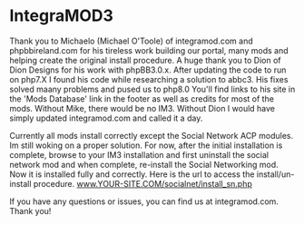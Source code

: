 IntegraMOD3
===========
Thank you to Michaelo (Michael O'Toole) of integramod.com and phpbbireland.com for his tireless work building our portal, many mods and helping create the original install procedure.
A huge thank you to Dion of Dion Designs for his work with phpBB3.0.x. After updating the code to run on php7.X I found his code while researching a solution to abbc3. 
His fixes solved maany problems and pused us to php8.0 You'll find links to his site in the 'Mods Database' link in the footer as well as credits for most of the mods.
Without Mike, there would be no IM3. Without Dion I would have simply updated integramod.com and called it a day.

Currently all mods install correctly except the Social Network ACP modules. Im still woking on a proper solution. 
For now, after the initial installation is complete, browse to your IM3 installation and first uninstall the social network mod and when complete, re-install the Social Networking mod.
Now it is installed fully and correctly. 
Here is the url to access the install/un-install procedure.
www.YOUR-SITE.COM/socialnet/install_sn.php

If you have any questions or issues, you can find us at integramod.com. Thank you!